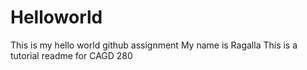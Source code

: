 # Helloworld
This is my hello world github assignment
My name is Ragalla
This is a tutorial readme for CAGD 280
